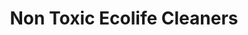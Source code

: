 ---
title: "Non Toxic Ecolife Cleaners"
url: /chicago/non-toxic-ecolife-cleaners/
shop: Wäscherei
---